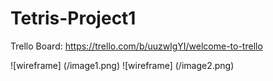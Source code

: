 # Tetris-Project1

Trello Board:
https://trello.com/b/uuzwlgYI/welcome-to-trello

![wireframe] (/image1.png)
![wireframe] (/image2.png)